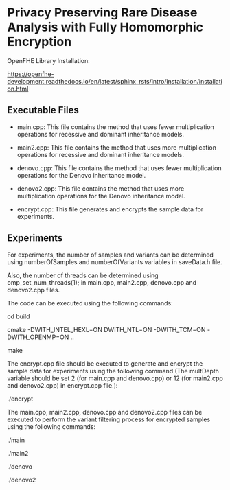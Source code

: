 # Privacy Preserving Rare Disease Analysis with Fully Homomorphic Encryption

OpenFHE Library Installation:

<https://openfhe-development.readthedocs.io/en/latest/sphinx_rsts/intro/installation/installation.html>

## Executable Files

- main.cpp: This file contains the method that uses fewer multiplication operations for recessive and dominant inheritance models.

- main2.cpp: This file contains the method that uses more multiplication operations for recessive and dominant inheritance models.

- denovo.cpp: This file contains the method that uses fewer multiplication operations for the Denovo inheritance model.

- denovo2.cpp: This file contains the method that uses more multiplication operations for the Denovo inheritance model.

- encrypt.cpp: This file generates and encrypts the sample data for experiments.

## Experiments

For experiments, the number of samples and variants can be determined using numberOfSamples and numberOfVariants variables in saveData.h file.

Also, the number of threads can be determined using omp_set_num_threads(1); in main.cpp, main2.cpp, denovo.cpp and denovo2.cpp files.

The code can be executed using the following commands:

cd build

cmake -DWITH_INTEL_HEXL=ON DWITH_NTL=ON -DWITH_TCM=ON -DWITH_OPENMP=ON  ..

make

The encrypt.cpp file should be executed to generate and encrypt the sample data for experiments using the following command (The multDepth variable should be set 2 (for main.cpp and denovo.cpp) or 12 (for main2.cpp and denovo2.cpp) in encrypt.cpp file.): 

./encrypt

The main.cpp, main2.cpp, denovo.cpp and denovo2.cpp files can be executed to perform the variant filtering process for encrypted samples using the following commands:

./main

./main2

./denovo

./denovo2
